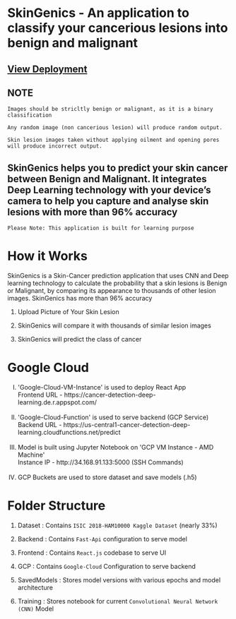 # SkinGenics - An application to classify your cancerious lesions into benign and malignant

## <a href="https://skingenicss.netlify.app/" >View Deployment</a>

## NOTE
```
Images should be stricltly benign or malignant, as it is a binary classification

Any random image (non cancerious lesion) will produce random output. 

Skin lesion images taken without applying oilment and opening pores will produce incorrect output.
```

## SkinGenics helps you to predict your skin cancer between Benign and Malignant. It integrates Deep Learning technology with your device’s camera to help you capture and analyse skin lesions with more than 96% accuracy

`Please Note: This application is built for learning purpose `

# How it Works
SkinGenics is a Skin-Cancer prediction application that uses CNN and Deep learning technology to calculate the probability that a skin lesions is Benign or Malignant, by comparing its appearance to thousands of other lesion images. SkinGenics has more than 96% accuracy

1. Upload Picture of Your Skin Lesion

2. SkinGenics will compare it with thousands of similar lesion images

3. SkinGenics will predict the class of cancer


# Google Cloud 

  <ol type="I">
  
  <li> 'Google-Cloud-VM-Instance' is used to deploy React App <br>
    Frontend URL - https://cancer-detection-deep-learning.de.r.appspot.com/ </li> <br>
  
  <li> 'Google-Cloud-Function' is used to serve backend (GCP Service) <br>
        Backend URL - https://us-central1-cancer-detection-deep-learning.cloudfunctions.net/predict </li> <br>
      
  <li> Model is built using Jupyter Notebook on 'GCP VM Instance - AMD Machine' <br>
        Instance IP - http://34.168.91.133:5000 (SSH Commands) </li> <br>
  
  <li> GCP Buckets are used to store dataset and save models (.h5) </li>
  
  </ol>
  
  

# Folder Structure

1. Dataset : Contains `ISIC 2018-HAM10000 Kaggle Dataset` (nearly 33%)

2. Backend : Contains `Fast-Api` configuration to serve model

3. Frontend : Contains `React.js` codebase to serve UI

4. GCP : Contains `Google-Cloud` Configuration to serve backend
  
5. SavedModels : Stores model versions with various epochs and model architecture

6. Training : Stores notebook for current `Convolutional Neural Network (CNN)` Model
